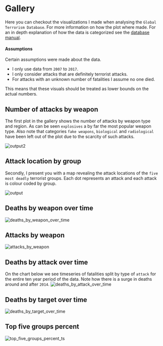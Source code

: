 # Gallery
Here you can checkout the visualizations I made when analysing the `Global Terrorism Database`.
For more information on how the plot where made.
For an in depth explanation of how the data is categorized see the [database manual](http://start.umd.edu/gtd/downloads/Codebook.pdf).

#### Assumptions
Certain assumptions were made about the data.

* I only use data from `2007` to `2017`.
* I only consider attacks that are definitely terrorist attacks.
* For attacks with an unknown number of fatalities I assume no one died.

This means that these visuals should be treated as lower bounds on the actual numbers.

## Number of attacks by weapon
The first plot in the gallery shows the number of attacks by weapon type and region. As can be seen `explosives` a by far the most popular weapon type. Also note that categories `fake weapons`, `biological` and `radiological` have been left out of the plot due to the scarcity of such attacks.

![output2](https://github.com/user-attachments/assets/3b257bf6-1dde-48cf-8c4c-31f6da4a979a)


## Attack location by group
Secondly, I present you with a map revealing the attack locations of the `five most deadly` terrorist groups. Each dot represents an attack and each attack is colour coded by group.


![output](https://github.com/user-attachments/assets/3f3c3658-759c-4fa5-832b-c77536101311)

## Deaths by weapon over time

![deaths_by_weapon_over_time](https://github.com/user-attachments/assets/6eaf5a61-807a-493a-9291-9418ede2df61)

## Attacks by weapon

![attacks_by_weapon](https://github.com/user-attachments/assets/90380acf-8a55-4749-a6d7-56c925afa316)

## Deaths by attack over time
On the chart below we see timeseries of fatalities split by type of `attack` for the entire ten year period of the data. Note how there is a surge in deaths around and after `2014`.
![deaths_by_attack_over_time](https://github.com/user-attachments/assets/b604d925-d93c-44fc-a834-2221539cba74)

## Deaths by target over time

![deaths_by_target_over_time](https://github.com/user-attachments/assets/0a2aadf3-1b58-4419-8121-09d6cb3d28b0)

## Top five groups percent
![top_five_groups_percent_ts](https://github.com/user-attachments/assets/6995d7cd-5e24-46b1-9a83-6fbec6c2eb5d)


